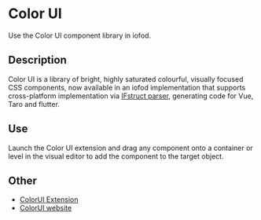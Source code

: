 # Color UI

Use the Color UI component library in iofod.

## Description

Color UI is a library of bright, highly saturated colourful, visually focused CSS components, now available in an iofod implementation that supports cross-platform implementation via [IFstruct parser](https://github.com/iofod/IFstruct-parser), generating code for Vue, Taro and flutter.

## Use

Launch the Color UI extension and drag any component onto a container or level in the visual editor to add the component to the target object.

## Other

- [ColorUI Extension](https://github.com/iofod/iofod-extensions/tree/main/demo/color-ui)
- [ColorUI website](https://mp.colorui.org/)
